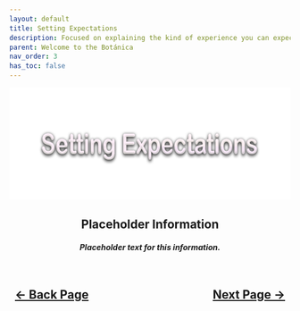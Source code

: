 ```yaml
---
layout: default
title: Setting Expectations
description: Focused on explaining the kind of experience you can expect depending on your hardware.
parent: Welcome to the Botánica
nav_order: 3
has_toc: false
---
```


<style>
  .navigation-container {
    display: flex;
    justify-content: space-between;
    align-items: center;
    width: 100%;
  }
  
  .nav-button {
    margin: 10px;
  }
</style>

<p align="center">
  <img width="650" height="200" src="../../assets/Header-SettingExpectations.png">
</p>

<h2 align="center">Placeholder Information</h2>
<h5 align="center">Placeholder text for this information.</h5>

<h2 align="center">
  <br>
  <div class="navigation-container">
    <a class="nav-button" href="01-About.html">&larr; Back Page</a>
    <a class="nav-button" href="03-GeneralConcepts.html">Next Page &rarr;</a>
  </div>
  <br>
</h2>
